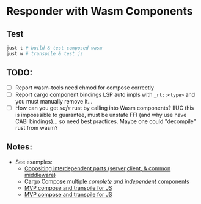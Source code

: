 # Responder with Wasm Components

## Test

```sh
just t # build & test composed wasm
just w # transpile & test js
```

## TODO:

- [ ] Report wasm-tools need chmod for compose correctly
- [ ] Report cargo component bindings LSP auto impls with `_rt::<type>` and you must manually remove it...
- [ ] How can you get _safe_ rust by calling into Wasm components? IIUC this is imposssible to guarantee, must be unstafe FFI (and why use have CABI bindings)... so need best practices. Maybe one could "decompile" rust from wasm?

## Notes:

- See examples:
  - [Copositing interdependent parts (server,client, & common middleware)](https://github.com/bytecodealliance/wasm-tools/tree/main/crates/wasm-compose/example/)
  - [Cargo Compose multiple _complete and independent_ components](https://github.com/bytecodealliance/cargo-component/issues/120)
  - [MVP compose and transpile for JS](https://github.com/bytecodealliance/component-docs/pull/100)
  - [MVP compose and transpile for JS](https://github.com/bytecodealliance/cargo-component/tree/main/example)
